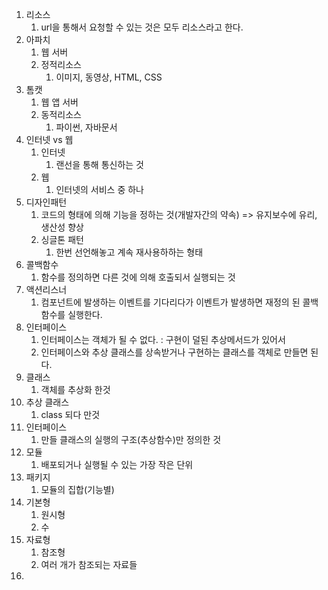 1. 리소스
   1. url을 통해서 요청할 수 있는 것은 모두 리소스라고 한다.
2. 아파치 
   1. 웹 서버
   2. 정적리소스
      1. 이미지, 동영상, HTML, CSS
3. 톰캣
   1. 웹 앱 서버
   2. 동적리소스
      1. 파이썬, 자바문서
4. 인터넷 vs 웹
   1. 인터넷
      1. 랜선을 통해 통신하는 것
   2. 웹
      1. 인터넷의 서비스 중 하나
5. 디자인패턴
   1. 코드의 형태에 의해 기능을 정하는 것(개발자간의 약속) => 유지보수에 유리, 생산성 향상
   2. 싱글톤 패턴
      1. 한번 선언해놓고 계속 재사용하하는 형태
6. 콜백함수
   1. 함수를 정의하면 다른 것에 의해 호출되서 실행되는 것
7. 액션리스너
   1. 컴포넌트에 발생하는 이벤트를 기다리다가 이벤트가 발생하면 재정의 된 콜백함수를 실행한다.
8. 인터페이스
   1. 인터페이스는 객체가 될 수 없다. : 구현이 덜된 추상메서드가 있어서
   2. 인터페이스와 추상 클래스를 상속받거나 구현하는 클래스를 객체로 만들면 된다.
9. 클래스
   1. 객체를 추상화 한것
10. 추상 클래스
    1. class 되다 만것
11. 인터페이스
    1. 만들 클래스의 실행의 구조(추상함수)만 정의한 것
12. 모듈
    1. 배포되거나 실행될 수 있는 가장 작은 단위
13. 패키지
    1. 모듈의 집합(기능별)
14. 기본형
    1. 원시형
    2. 수
15. 자료형
    1. 참조형
    2. 여러 개가 참조되는  자료들
16. 